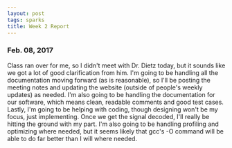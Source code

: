 ```yaml
---
layout: post
tags: sparks
title: Week 2 Report
---
```


### Feb. 08, 2017

Class ran over for me, so I didn't meet with Dr. Dietz today, but it sounds like we got a lot of good clarification from him. I'm going to be handling all the documentation moving forward (as is reasonable), so I'll be posting the meeting notes and updating the website (outside of people's weekly updates) as needed. I'm also going to be handling the documentation for our software, which means clean, readable comments and good test cases. Lastly, I'm going to be helping with coding, though designing won't be my focus, just implementing. Once we get the signal decoded, I'll really be hitting the ground with my part. I'm also going to be handling profiling and optimizing where needed, but it seems likely that gcc's -O command will be able to do far better than I will where needed.
